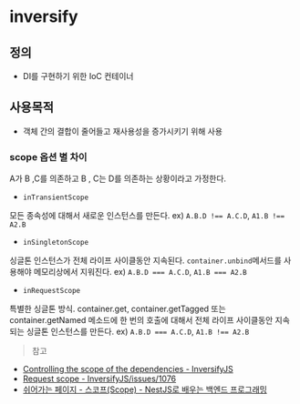 # inversify

## 정의

- DI를 구현하기 위한 IoC 컨테이너

## 사용목적

- 객체 간의 결합이 줄어들고 재사용성을 증가시키기 위해 사용

### scope 옵션 별 차이

A가 B ,C를 의존하고 B , C는 D를 의존하는 상황이라고 가정한다.

- `inTransientScope`

모든 종속성에 대해서 새로운 인스턴스를 만든다.
ex) `A.B.D !== A.C.D`, `A1.B !== A2.B`

- `inSingletonScope`

싱글톤 인스턴스가 전체 라이프 사이클동안 지속된다. `container.unbind`메서드를 사용해야 메모리상에서 지워진다.
ex) `A.B.D === A.C.D`, `A1.B === A2.B`

- `inRequestScope`

특별한 싱글톤 방식. container.get, container.getTagged 또는 container.getNamed 메소드에 한 번의 호출에 대해서 전체 라이프 사이클동안 지속되는 싱글톤 인스턴스를 만든다.
ex) `A.B.D === A.C.D`, `A1.B !== A2.B`

> 참고

- [Controlling the scope of the dependencies - InversifyJS](https://github.com/inversify/InversifyJS/blob/master/wiki/scope.md)
- [Request scope - InversifyJS/issues/1076](https://github.com/inversify/InversifyJS/issues/1076)
- [쉬어가는 페이지 - 스코프(Scope) - NestJS로 배우는 백엔드 프로그래밍 ](https://wikidocs.net/150160)
